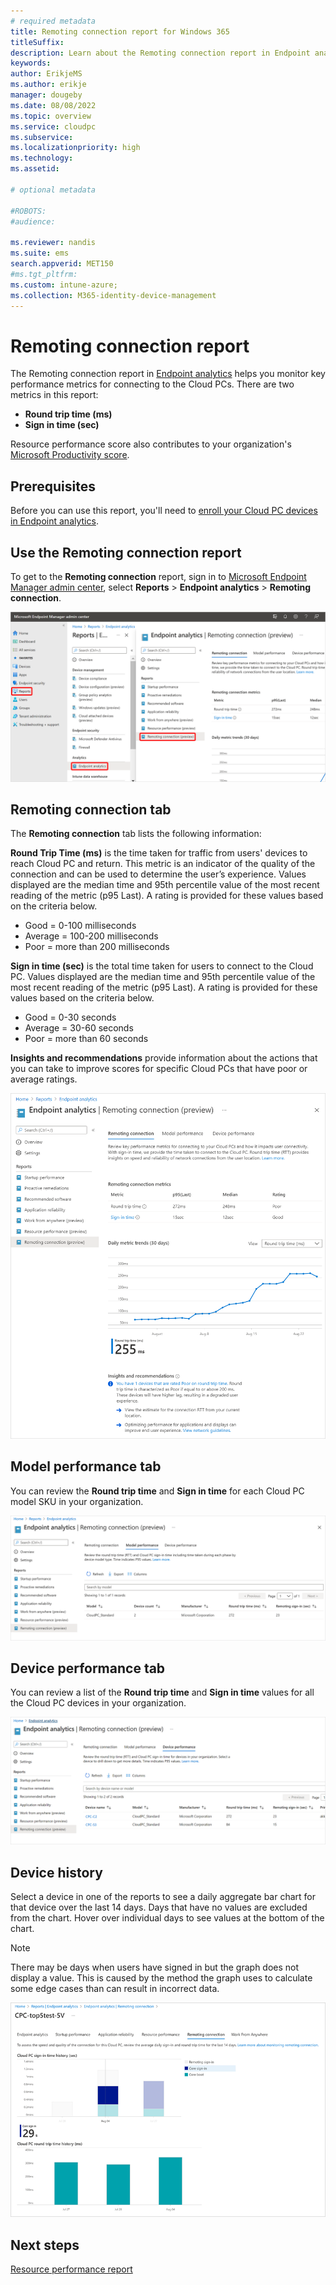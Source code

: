 ```yaml
---
# required metadata
title: Remoting connection report for Windows 365
titleSuffix:
description: Learn about the Remoting connection report in Endpoint analytics for Windows 365 Cloud PCs.
keywords:
author: ErikjeMS  
ms.author: erikje
manager: dougeby
ms.date: 08/08/2022
ms.topic: overview
ms.service: cloudpc
ms.subservice:
ms.localizationpriority: high
ms.technology:
ms.assetid: 

# optional metadata

#ROBOTS:
#audience:

ms.reviewer: nandis
ms.suite: ems
search.appverid: MET150
#ms.tgt_pltfrm:
ms.custom: intune-azure;
ms.collection: M365-identity-device-management
---
```


# Remoting connection report

The Remoting connection report in [Endpoint analytics](/mem/analytics/overview) helps you monitor key performance metrics for connecting to the Cloud PCs. There are two metrics in this report:

- **Round trip time (ms)**
- **Sign in time (sec)**

Resource performance score also contributes to your organization's [Microsoft Productivity score](/microsoft-365/admin/productivity/productivity-score).

## Prerequisites

Before you can use this report, you'll need to [enroll your Cloud PC devices in Endpoint analytics](/mem/analytics/enroll-intune).

## Use the Remoting connection report

To get to the **Remoting connection** report, sign in to [Microsoft Endpoint Manager admin center](https://go.microsoft.com/fwlink/?linkid=2109431), select **Reports** > **Endpoint analytics** > **Remoting connection**.

![Screenshot of using the remoting connection report](./media/report-remoting-connection/remoting-connection-report.png)

## Remoting connection tab

The **Remoting connection** tab lists the following information:

**Round Trip Time (ms)** is the time taken for traffic from users' devices to reach Cloud PC and return. This metric is an indicator of the quality of the connection and can be used to determine the user’s experience. Values displayed are the median time and 95th percentile value of the most recent reading of the metric (p95 Last). A rating is provided for these values based on the criteria below.

- Good = 0-100 milliseconds
- Average = 100-200 milliseconds
- Poor = more than 200 milliseconds

**Sign in time (sec)** is the total time taken for users to connect to the Cloud PC. Values displayed are the median time and 95th percentile value of the most recent reading of the metric (p95 Last). A rating is provided for these values based on the criteria below.

- Good = 0-30 seconds
- Average = 30-60 seconds
- Poor = more than 60 seconds

**Insights and recommendations** provide information about the actions that you can take to improve scores for specific Cloud PCs that have poor or average ratings.

![Screenshot of using the remoting connection tab](./media/report-remoting-connection/remoting-connection-tab.png)

## Model performance tab

You can review the **Round trip time** and **Sign in time** for each Cloud PC model SKU in your organization.

![Screenshot of using the model performance tab](./media/report-remoting-connection/model-performance-tab.png)

## Device performance tab

You can review a list of the **Round trip time** and **Sign in time** values for all the Cloud PC devices in your organization.

![Screenshot of using the device performance tab](./media/report-remoting-connection/device-performance-tab.png)

## Device history

Select a device in one of the reports to see a daily aggregate bar chart for that device over the last 14 days. Days that have no values are excluded from the chart. Hover over individual days to see values at the bottom of the chart.

> [!NOTE]
> There may be days when users have signed in but the graph does not display a value. This is caused by the method the graph uses to calculate some edge cases than can result in incorrect data.

![Screenshot of using the device history](./media/report-remoting-connection/device-history.png)

<!-- ########################## -->
## Next steps

[Resource performance report](report-resource-performance.md)
